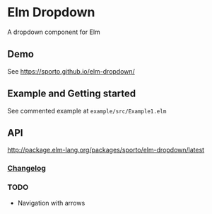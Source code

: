 # Elm Dropdown

A dropdown component for Elm

## Demo

See https://sporto.github.io/elm-dropdown/

## Example and Getting started

See commented example at `example/src/Example1.elm`

## API

<http://package.elm-lang.org/packages/sporto/elm-dropdown/latest>

### [Changelog](./CHANGELOG.md)

### TODO

- Navigation with arrows
